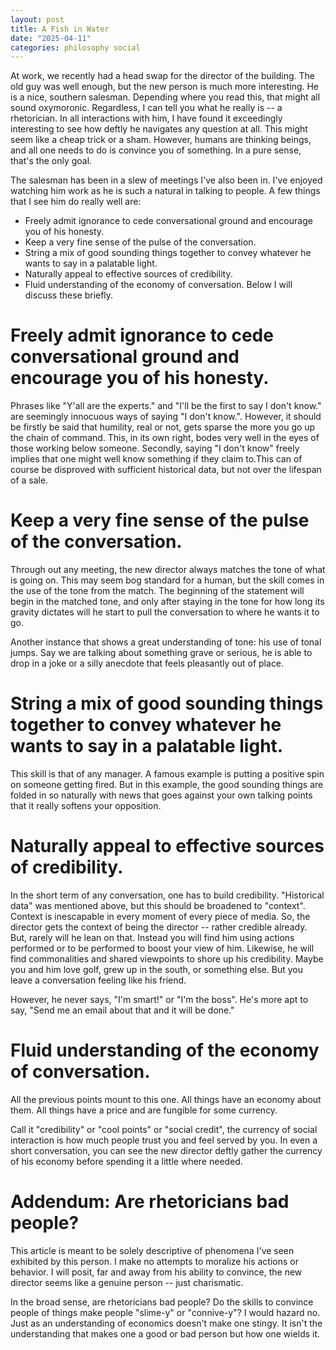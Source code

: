 ```yaml
---
layout: post
title: A Fish in Water
date: "2025-04-11"
categories: philosophy social
---
```


At work, we recently had a head swap for the director of the building.
The old guy was well enough, but the new person is much more interesting.
He is a nice, southern salesman.
Depending where you read this, that might all sound oxymoronic.
Regardless, I can tell you what he really is -- a rhetorician.
In all interactions with him, I have found it exceedingly interesting to see how deftly he navigates any question at all.
This might seem like a cheap trick or a sham.
However, humans are thinking beings, and all one needs to do is convince you of something.
In a pure sense, that's the only goal.

The salesman has been in a slew of meetings I've also been in.
I've enjoyed watching him work as he is such a natural in talking to people.
A few things that I see him do really well are:
- Freely admit ignorance to cede conversational ground and encourage you of his honesty.
- Keep a very fine sense of the pulse of the conversation.
- String a mix of good sounding things together to convey whatever he wants to say in a palatable light.
- Naturally appeal to effective sources of credibility.
- Fluid understanding of the economy of conversation.
Below I will discuss these briefly.

# Freely admit ignorance to cede conversational ground and encourage you of his honesty.

Phrases like "Y'all are the experts." and "I'll be the first to say I don't know." are seemingly innocuous ways of saying "I don't know.".
However, it should be firstly be said that humility, real or not, gets sparse the more you go up the chain of command.
This, in its own right, bodes very well in the eyes of those working below someone.
Secondly, saying "I don't know" freely implies that one might well know something if they claim to.This can of course be disproved with sufficient historical data, but not over the lifespan of a sale.

# Keep a very fine sense of the pulse of the conversation.

Through out any meeting, the new director always matches the tone of what is going on.
This may seem bog standard for a human, but the skill comes in the use of the tone from the match.
The beginning of the statement will begin in the matched tone, and only after staying in the tone for how long its gravity dictates will he start to pull the conversation to where he wants it to go.

Another instance that shows a great understanding of tone: his use of tonal jumps.
Say we are talking about something grave or serious, he is able to drop in a joke or a silly anecdote that feels pleasantly out of place.

# String a mix of good sounding things together to convey whatever he wants to say in a palatable light.

This skill is that of any manager.
A famous example is putting a positive spin on someone getting fired.
But in this example, the good sounding things are folded in so naturally with news that goes against your own talking points that it really softens your opposition.

# Naturally appeal to effective sources of credibility.

In the short term of any conversation, one has to build credibility.
"Historical data" was mentioned above, but this should be broadened to "context".
Context is inescapable in every moment of every piece of media.
So, the director gets the context of being the director -- rather credible already.
But, rarely will he lean on that.
Instead you will find him using actions performed or to be performed to boost your view of him.
Likewise, he will find commonalities and shared viewpoints to shore up his credibility.
Maybe you and him love golf, grew up in the south, or something else.
But you leave a conversation feeling like his friend.

However, he never says, "I'm smart!" or "I'm the boss".
He's more apt to say, "Send me an email about that and it will be done."

# Fluid understanding of the economy of conversation.

All the previous points mount to this one.
All things have an economy about them.
All things have a price and are fungible for some currency.

Call it "credibility" or "cool points" or "social credit", the currency of social interaction is how much people trust you and feel served by you.
In even a short conversation, you can see the new director deftly gather the currency of his economy before spending it a little where needed.

# Addendum: Are rhetoricians bad people?

This article is meant to be solely descriptive of phenomena I've seen exhibited by this person.
I make no attempts to moralize his actions or behavior.
I will posit, far and away from his ability to convince, the new director seems like a genuine person -- just charismatic.

In the broad sense, are rhetoricians bad people?
Do the skills to convince people of things make people "slime-y" or "connive-y"?
I would hazard no.
Just as an understanding of economics doesn't make one stingy.
It isn't the understanding that makes one a good or bad person but how one wields it.


